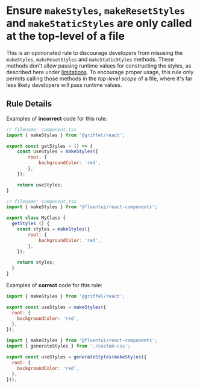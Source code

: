 # Ensure `makeStyles`, `makeResetStyles` and `makeStaticStyles` are only called at the top-level of a file

This is an opinionated rule to discourage developers from misusing the `makeStyles`, `makeResetStyles` and `makeStaticStyles` 
methods. These methods don't allow passing runtime values for constructing the styles, as described here under [limitations](https://griffel.js.org/react/guides/). To encourage proper usage, this rule only permits calling those methods in the _top-level scope_ of a file, where it's far less likely developers will pass runtime values.

## Rule Details

Examples of **incorrect** code for this rule:

```js
// filename: component.tsx
import { makeStyles } from '@griffel/react';

export const getStyles = () => {
    const useStyles = makeStyles({
        root: {
            backgroundColor: 'red',
        },
    });

    return useStyles;
}
```

```js
// filename: component.tsx
import { makeStyles } from '@fluentui/react-components';

export class MyClass {
  getStyles () {
    const styles = makeStyles({
        root: {
            backgroundColor: 'red',
        },
    });

    return styles;
  }
}
```


Examples of **correct** code for this rule:

```js
import { makeStyles } from '@griffel/react';

export const useStyles = makeStyles({
  root: {
    backgroundColor: 'red',
  },
});
```

```js
import { makeStyles } from '@fluentui/react-components';
import { generateStyles } from './custom-css';

export const useStyles = generateStyles(makeStyles({
  root: {
    backgroundColor: 'red',
  },
}));
```
